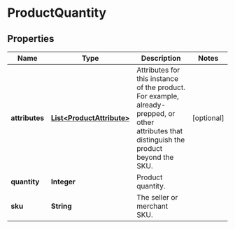 # ProductQuantity

## Properties
Name | Type | Description | Notes
------------ | ------------- | ------------- | -------------
**attributes** | [**List&lt;ProductAttribute&gt;**](ProductAttribute.md) | Attributes for this instance of the product. For example, already-prepped, or other attributes that distinguish the product beyond the SKU. |  [optional]
**quantity** | **Integer** | Product quantity. | 
**sku** | **String** | The seller or merchant SKU. | 
